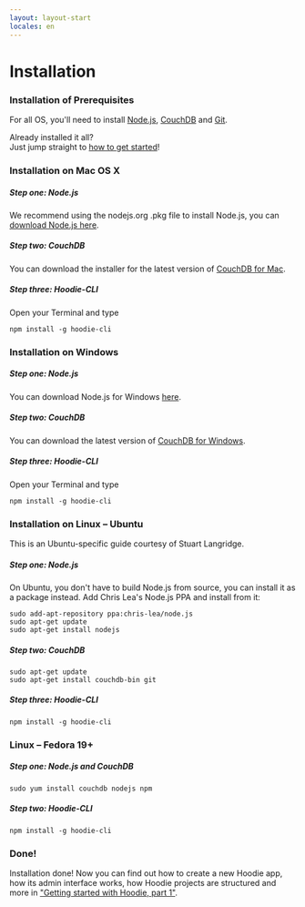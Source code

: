 ```yaml
---
layout: layout-start
locales: en
---
```


# Installation 


### Installation of Prerequisites
For all OS, you'll need to install <a href="http://nodejs.org/" target="_blank">Node.js</a>, <a href="http://couchdb.apache.org/" target="_blank">CouchDB</a> and <a href="http://git-scm.com/" target="_blank">Git</a>.

Already installed it all?<br />
Just jump straight to <a href="../start/getting-started/getting-started-1.html">how to get started</a>!


### Installation on Mac OS X
##### Step one: Node.js
We recommend using the nodejs.org .pkg file to install Node.js, you can <a href="http://nodejs.org/download/" target="_blank">download Node.js here</a>. 
##### Step two: CouchDB
You can download the installer for the latest version of <a href="http://couchdb.apache.org/#download" target="_blank">CouchDB for Mac</a>.
##### Step three: Hoodie-CLI
Open your Terminal and type
<pre><code>npm install -g hoodie-cli</code></pre>



### Installation on Windows
##### Step one: Node.js
You can download Node.js for Windows <a href="http://nodejs.org/download/" target="_blank">here</a>. 
##### Step two: CouchDB
You can download the latest version of <a href="http://couchdb.apache.org/#download" target="_blank">CouchDB for Windows</a>.
##### Step three: Hoodie-CLI
Open your Terminal and type
<pre><code>npm install -g hoodie-cli</code></pre>


### Installation on Linux – Ubuntu
This is an Ubuntu-specific guide courtesy of Stuart Langridge. 
##### Step one: Node.js
On Ubuntu, you don't have to build Node.js from source, you can install it as a package instead. Add Chris Lea's Node.js PPA and install from it:

<pre><code>sudo add-apt-repository ppa:chris-lea/node.js
sudo apt-get update
sudo apt-get install nodejs
</code></pre>

##### Step two: CouchDB

<pre><code>sudo apt-get update
sudo apt-get install couchdb-bin git
</code></pre>

##### Step three: Hoodie-CLI
<pre><code>npm install -g hoodie-cli</code></pre>


### Linux – Fedora 19+
##### Step one: Node.js and CouchDB  

<pre><code>sudo yum install couchdb nodejs npm
</code></pre>

##### Step two: Hoodie-CLI
<pre><code>npm install -g hoodie-cli
</code></pre>

### Done!
Installation done! Now you can find out how to create a new Hoodie app, how its admin interface works, how Hoodie projects are structured and more in <a href="../start/getting-started/getting-started-1.html">"Getting started with Hoodie, part 1"</a>.